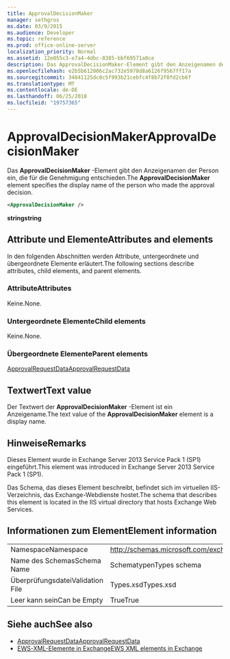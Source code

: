 ```yaml
---
title: ApprovalDecisionMaker
manager: sethgros
ms.date: 03/9/2015
ms.audience: Developer
ms.topic: reference
ms.prod: office-online-server
localization_priority: Normal
ms.assetid: 12e055c3-e7a4-4dbc-8385-bbf69571a0ce
description: Das ApprovalDecisionMaker-Element gibt den Anzeigenamen der Person ein, die für die Genehmigung entschieden.
ms.openlocfilehash: e2b5b612006c2ac732e5978d8a6126f9567ff17a
ms.sourcegitcommit: 34041125dc8c5f993b21cebfc4f8b72f0fd2cb6f
ms.translationtype: MT
ms.contentlocale: de-DE
ms.lasthandoff: 06/25/2018
ms.locfileid: "19757365"
---
```

# <a name="approvaldecisionmaker"></a><span data-ttu-id="bf009-103">ApprovalDecisionMaker</span><span class="sxs-lookup"><span data-stu-id="bf009-103">ApprovalDecisionMaker</span></span>

<span data-ttu-id="bf009-104">Das **ApprovalDecisionMaker** -Element gibt den Anzeigenamen der Person ein, die für die Genehmigung entschieden.</span><span class="sxs-lookup"><span data-stu-id="bf009-104">The **ApprovalDecisionMaker** element specifies the display name of the person who made the approval decision.</span></span> 
  
```XML
<ApprovalDecisionMaker />
```

 <span data-ttu-id="bf009-105">**string**</span><span class="sxs-lookup"><span data-stu-id="bf009-105">**string**</span></span>
## <a name="attributes-and-elements"></a><span data-ttu-id="bf009-106">Attribute und Elemente</span><span class="sxs-lookup"><span data-stu-id="bf009-106">Attributes and elements</span></span>

<span data-ttu-id="bf009-107">In den folgenden Abschnitten werden Attribute, untergeordnete und übergeordnete Elemente erläutert.</span><span class="sxs-lookup"><span data-stu-id="bf009-107">The following sections describe attributes, child elements, and parent elements.</span></span>
  
### <a name="attributes"></a><span data-ttu-id="bf009-108">Attribute</span><span class="sxs-lookup"><span data-stu-id="bf009-108">Attributes</span></span>

<span data-ttu-id="bf009-109">Keine.</span><span class="sxs-lookup"><span data-stu-id="bf009-109">None.</span></span>
  
### <a name="child-elements"></a><span data-ttu-id="bf009-110">Untergeordnete Elemente</span><span class="sxs-lookup"><span data-stu-id="bf009-110">Child elements</span></span>

<span data-ttu-id="bf009-111">Keine.</span><span class="sxs-lookup"><span data-stu-id="bf009-111">None.</span></span>
  
### <a name="parent-elements"></a><span data-ttu-id="bf009-112">Übergeordnete Elemente</span><span class="sxs-lookup"><span data-stu-id="bf009-112">Parent elements</span></span>

[<span data-ttu-id="bf009-113">ApprovalRequestData</span><span class="sxs-lookup"><span data-stu-id="bf009-113">ApprovalRequestData</span></span>](approvalrequestdata.md)
  
## <a name="text-value"></a><span data-ttu-id="bf009-114">Textwert</span><span class="sxs-lookup"><span data-stu-id="bf009-114">Text value</span></span>

<span data-ttu-id="bf009-115">Der Textwert der **ApprovalDecisionMaker** -Element ist ein Anzeigename.</span><span class="sxs-lookup"><span data-stu-id="bf009-115">The text value of the **ApprovalDecisionMaker** element is a display name.</span></span> 
  
## <a name="remarks"></a><span data-ttu-id="bf009-116">Hinweise</span><span class="sxs-lookup"><span data-stu-id="bf009-116">Remarks</span></span>

<span data-ttu-id="bf009-117">Dieses Element wurde in Exchange Server 2013 Service Pack 1 (SP1) eingeführt.</span><span class="sxs-lookup"><span data-stu-id="bf009-117">This element was introduced in Exchange Server 2013 Service Pack 1 (SP1).</span></span>
  
<span data-ttu-id="bf009-118">Das Schema, das dieses Element beschreibt, befindet sich im virtuellen IIS-Verzeichnis, das Exchange-Webdienste hostet.</span><span class="sxs-lookup"><span data-stu-id="bf009-118">The schema that describes this element is located in the IIS virtual directory that hosts Exchange Web Services.</span></span>
  
## <a name="element-information"></a><span data-ttu-id="bf009-119">Informationen zum Element</span><span class="sxs-lookup"><span data-stu-id="bf009-119">Element information</span></span>

|||
|:-----|:-----|
|<span data-ttu-id="bf009-120">Namespace</span><span class="sxs-lookup"><span data-stu-id="bf009-120">Namespace</span></span>  <br/> |http://schemas.microsoft.com/exchange/services/2006/types  <br/> |
|<span data-ttu-id="bf009-121">Name des Schemas</span><span class="sxs-lookup"><span data-stu-id="bf009-121">Schema Name</span></span>  <br/> |<span data-ttu-id="bf009-122">Schematypen</span><span class="sxs-lookup"><span data-stu-id="bf009-122">Types schema</span></span>  <br/> |
|<span data-ttu-id="bf009-123">Überprüfungsdatei</span><span class="sxs-lookup"><span data-stu-id="bf009-123">Validation File</span></span>  <br/> |<span data-ttu-id="bf009-124">Types.xsd</span><span class="sxs-lookup"><span data-stu-id="bf009-124">Types.xsd</span></span>  <br/> |
|<span data-ttu-id="bf009-125">Leer kann sein</span><span class="sxs-lookup"><span data-stu-id="bf009-125">Can be Empty</span></span>  <br/> |<span data-ttu-id="bf009-126">True</span><span class="sxs-lookup"><span data-stu-id="bf009-126">True</span></span>  <br/> |
   
## <a name="see-also"></a><span data-ttu-id="bf009-127">Siehe auch</span><span class="sxs-lookup"><span data-stu-id="bf009-127">See also</span></span>

- [<span data-ttu-id="bf009-128">ApprovalRequestData</span><span class="sxs-lookup"><span data-stu-id="bf009-128">ApprovalRequestData</span></span>](approvalrequestdata.md)
- [<span data-ttu-id="bf009-129">EWS-XML-Elemente in Exchange</span><span class="sxs-lookup"><span data-stu-id="bf009-129">EWS XML elements in Exchange</span></span>](ews-xml-elements-in-exchange.md)

